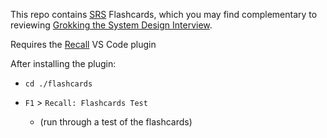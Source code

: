 This repo contains [SRS](https://en.wikipedia.org/wiki/Spaced_repetition) Flashcards, which you may find complementary to reviewing [Grokking the System Design Interview](https://www.educative.io/courses/grokking-the-system-design-interview).

Requires the [Recall](https://marketplace.visualstudio.com/items?itemName=frenya.vscode-recall) VS Code plugin

After installing the plugin:

* `cd ./flashcards`

* `F1` > `Recall: Flashcards Test`
  * (run through a test of the flashcards)
